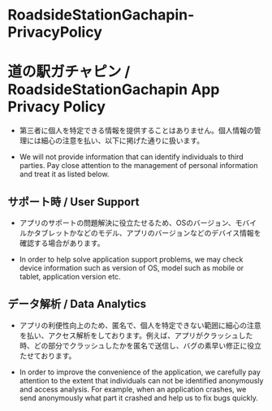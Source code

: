 # RoadsideStationGachapin-PrivacyPolicy
# 道の駅ガチャピン / RoadsideStationGachapin App Privacy Policy

- 第三者に個人を特定できる情報を提供することはありません。個人情報の管理には細心の注意を払い、以下に掲げた通りに扱います。

- We will not provide information that can identify individuals to third parties. Pay close attention to the management of personal information and treat it as listed below.


## サポート時 / User Support

- アプリのサポートの問題解決に役立たせるため、OSのバージョン、モバイルかタブレットかなどのモデル、アプリのバージョンなどのデバイス情報を確認する場合があります。

- In order to help solve application support problems, we may check device information such as version of OS, model such as mobile or tablet, application version etc.


## データ解析 / Data Analytics

- アプリの利便性向上のため、匿名で、個人を特定できない範囲に細心の注意を払い、アクセス解析をしております。例えば、アプリがクラッシュした時、どの部分でクラッシュしたかを匿名で送信し、バグの素早い修正に役立たせております。

- In order to improve the convenience of the application, we carefully pay attention to the extent that individuals can not be identified anonymously and access analysis. For example, when an application crashes, we send anonymously what part it crashed and help us to fix bugs quickly.

